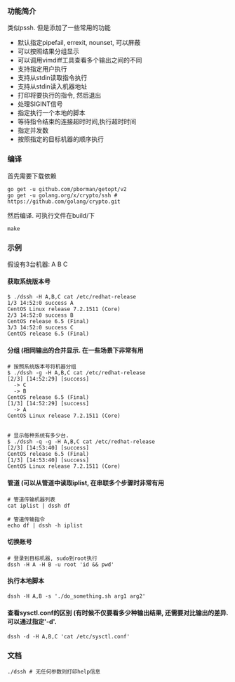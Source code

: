 ### 功能简介

类似pssh. 但是添加了一些常用的功能

- 默认指定pipefail, errexit, nounset, 可以屏蔽
- 可以按照结果分组显示
- 可以调用vimdiff工具查看多个输出之间的不同
- 支持指定用户执行
- 支持从stdin读取指令执行
- 支持从stdin读入机器地址	
- 打印将要执行的指令, 然后退出
- 处理SIGINT信号
- 指定执行一个本地的脚本
- 等待指令结束的连接超时时间,执行超时时间
- 指定并发数
- 按照指定的目标机器的顺序执行

### 编译

首先需要下载依赖
```
go get -u github.com/pborman/getopt/v2
go get -u golang.org/x/crypto/ssh # https://github.com/golang/crypto.git
```

然后编译. 可执行文件在build/下
```
make
```

### 示例
	
假设有3台机器: A B C

#### 获取系统版本号
```
$ ./dssh -H A,B,C cat /etc/redhat-release
1/3 14:52:0 success A
CentOS Linux release 7.2.1511 (Core) 
2/3 14:52:0 success B
CentOS release 6.5 (Final)
3/3 14:52:0 success C
CentOS release 6.5 (Final)
```

#### 分组 (相同输出的合并显示. 在一些场景下非常有用
```
# 按照系统版本号将机器分组
$ ./dssh -g -H A,B,C cat /etc/redhat-release
[2/3] [14:52:29] [success]
  -> C
  -> B
CentOS release 6.5 (Final)
[1/3] [14:52:29] [success]
  -> A
CentOS Linux release 7.2.1511 (Core) 


# 显示每种系统有多少台.
$ ./dssh -q -g -H A,B,C cat /etc/redhat-release
[2/3] [14:53:40] [success]
CentOS release 6.5 (Final)
[1/3] [14:53:40] [success]
CentOS Linux release 7.2.1511 (Core) 
```

#### 管道 (可以从管道中读取iplist, 在串联多个步骤时非常有用
```
# 管道传输机器列表
cat iplist | dssh df

# 管道传输指令
echo df | dssh -h iplist
```
	
#### 切换账号
```
# 登录到目标机器, sudo到root执行
dssh -H A -H B -u root 'id && pwd'
```

#### 执行本地脚本
```
dssh -H A,B -s './do_something.sh arg1 arg2'
```

#### 查看sysctl.conf的区别  (有时候不仅要看多少种输出结果, 还需要对比输出的差异. 可以通过指定'-d'. 
```
dssh -d -H A,B,C 'cat /etc/sysctl.conf'
```

### 文档
```
./dssh # 无任何参数则打印help信息
```

